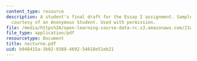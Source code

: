```yaml
---
content_type: resource
description: A student's final draft for the Essay I assignment. Sample student essay
  courtesy of an Anonymous Student. Used with permission.
file: /media/https%3A/open-learning-course-data-rc.s3.amazonaws.com/21w-730-2-the-creative-spark-fall-2004/b948415a3b029388469254618e51eb21_nocturne.pdf
file_type: application/pdf
resourcetype: Document
title: nocturne.pdf
uid: b948415a-3b02-9388-4692-54618e51eb21
---
```

